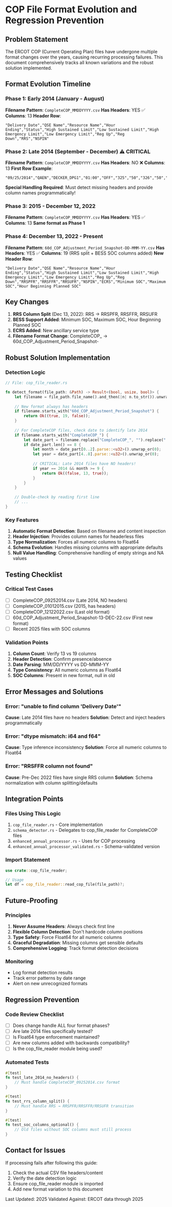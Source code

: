 # COP File Format Evolution and Regression Prevention

## Problem Statement
The ERCOT COP (Current Operating Plan) files have undergone multiple format changes over the years, causing recurring processing failures. This document comprehensively tracks all known variations and the robust solution implemented.

## Format Evolution Timeline

### Phase 1: Early 2014 (January - August)
**Filename Pattern**: `CompleteCOP_MMDDYYYY.csv`
**Has Headers**: YES ✅
**Columns**: 13
**Header Row**:
```
"Delivery Date","QSE Name","Resource Name","Hour Ending","Status","High Sustained Limit","Low Sustained Limit","High Emergency Limit","Low Emergency Limit","Reg Up","Reg Down","RRS","NSPIN"
```

### Phase 2: Late 2014 (September - December) ⚠️ CRITICAL
**Filename Pattern**: `CompleteCOP_MMDDYYYY.csv`
**Has Headers**: NO ❌
**Columns**: 13
**First Row Example**:
```
"09/25/2014","QAEN","DECKER_DPG1","01:00","OFF","325","50","326","50","0","0","0","0"
```
**Special Handling Required**: Must detect missing headers and provide column names programmatically!

### Phase 3: 2015 - December 12, 2022
**Filename Pattern**: `CompleteCOP_MMDDYYYY.csv`
**Has Headers**: YES ✅
**Columns**: 13
**Same format as Phase 1**

### Phase 4: December 13, 2022 - Present
**Filename Pattern**: `60d_COP_Adjustment_Period_Snapshot-DD-MMM-YY.csv`
**Has Headers**: YES ✅
**Columns**: 19 (RRS split + BESS SOC columns added)
**New Header Row**:
```
"Delivery Date","QSE Name","Resource Name","Hour Ending","Status","High Sustained Limit","Low Sustained Limit","High Emergency Limit","Low Emergency Limit","Reg Up","Reg Down","RRSPFR","RRSFFR","RRSUFR","NSPIN","ECRS","Minimum SOC","Maximum SOC","Hour Beginning Planned SOC"
```

## Key Changes
1. **RRS Column Split** (Dec 13, 2022): RRS → RRSPFR, RRSFFR, RRSUFR
2. **BESS Support Added**: Minimum SOC, Maximum SOC, Hour Beginning Planned SOC
3. **ECRS Added**: New ancillary service type
4. **Filename Format Change**: CompleteCOP_ → 60d_COP_Adjustment_Period_Snapshot-

## Robust Solution Implementation

### Detection Logic
```rust
// File: cop_file_reader.rs

fn detect_format(file_path: &Path) -> Result<(bool, usize, bool)> {
    let filename = file_path.file_name().and_then(|n| n.to_str()).unwrap_or("");
    
    // New format always has headers
    if filename.starts_with("60d_COP_Adjustment_Period_Snapshot") {
        return Ok((true, 19, false));
    }
    
    // For CompleteCOP files, check date to identify late 2014
    if filename.starts_with("CompleteCOP_") {
        let date_part = filename.replace("CompleteCOP_", "").replace(".csv", "");
        if date_part.len() == 8 {
            let month = date_part[0..2].parse::<u32>().unwrap_or(0);
            let year = date_part[4..8].parse::<u32>().unwrap_or(0);
            
            // CRITICAL: Late 2014 files have NO headers!
            if year == 2014 && month >= 9 {
                return Ok((false, 13, true));
            }
        }
    }
    
    // Double-check by reading first line
    // ...
}
```

### Key Features
1. **Automatic Format Detection**: Based on filename and content inspection
2. **Header Injection**: Provides column names for headerless files
3. **Type Normalization**: Forces all numeric columns to Float64
4. **Schema Evolution**: Handles missing columns with appropriate defaults
5. **Null Value Handling**: Comprehensive handling of empty strings and NA values

## Testing Checklist

### Critical Test Cases
- [ ] CompleteCOP_09252014.csv (Late 2014, NO headers)
- [ ] CompleteCOP_01012015.csv (2015, has headers)
- [ ] CompleteCOP_12122022.csv (Last old format)
- [ ] 60d_COP_Adjustment_Period_Snapshot-13-DEC-22.csv (First new format)
- [ ] Recent 2025 files with SOC columns

### Validation Points
1. **Column Count**: Verify 13 vs 19 columns
2. **Header Detection**: Confirm presence/absence
3. **Date Parsing**: MM/DD/YYYY vs DD-MMM-YY
4. **Type Consistency**: All numeric columns as Float64
5. **SOC Columns**: Present in new format, null in old

## Error Messages and Solutions

### Error: "unable to find column 'Delivery Date'"
**Cause**: Late 2014 files have no headers
**Solution**: Detect and inject headers programmatically

### Error: "dtype mismatch: i64 and f64"
**Cause**: Type inference inconsistency
**Solution**: Force all numeric columns to Float64

### Error: "RRSFFR column not found"
**Cause**: Pre-Dec 2022 files have single RRS column
**Solution**: Schema normalization with column splitting/defaults

## Integration Points

### Files Using This Logic
1. `cop_file_reader.rs` - Core implementation
2. `schema_detector.rs` - Delegates to cop_file_reader for CompleteCOP files
3. `enhanced_annual_processor.rs` - Uses for COP processing
4. `enhanced_annual_processor_validated.rs` - Schema-validated version

### Import Statement
```rust
use crate::cop_file_reader;

// Usage
let df = cop_file_reader::read_cop_file(file_path)?;
```

## Future-Proofing

### Principles
1. **Never Assume Headers**: Always check first line
2. **Flexible Column Detection**: Don't hardcode column positions
3. **Type Safety**: Force Float64 for all numeric columns
4. **Graceful Degradation**: Missing columns get sensible defaults
5. **Comprehensive Logging**: Track format detection decisions

### Monitoring
- Log format detection results
- Track error patterns by date range
- Alert on new unrecognized formats

## Regression Prevention

### Code Review Checklist
- [ ] Does change handle ALL four format phases?
- [ ] Are late 2014 files specifically tested?
- [ ] Is Float64 type enforcement maintained?
- [ ] Are new columns added with backwards compatibility?
- [ ] Is the cop_file_reader module being used?

### Automated Tests
```rust
#[test]
fn test_late_2014_no_headers() {
    // Must handle CompleteCOP_09252014.csv format
}

#[test]
fn test_rrs_column_split() {
    // Must handle RRS → RRSPFR/RRSFFR/RRSUFR transition
}

#[test]
fn test_soc_columns_optional() {
    // Old files without SOC columns must still process
}
```

## Contact for Issues
If processing fails after following this guide:
1. Check the actual CSV file headers/content
2. Verify the date detection logic
3. Ensure cop_file_reader module is imported
4. Add new format variation to this document

Last Updated: 2025
Validated Against: ERCOT data through 2025